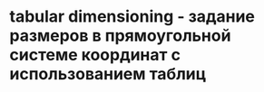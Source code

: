 # tabular dimensioning - задание размеров в прямоугольной системе координат с использованием таблиц
